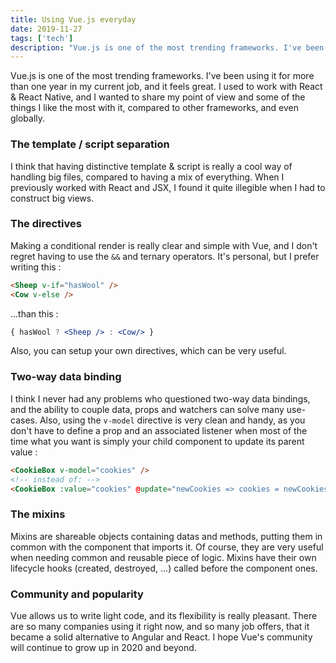 ```yaml
---
title: Using Vue.js everyday
date: 2019-11-27
tags: ['tech']
description: "Vue.js is one of the most trending frameworks. I've been using it everyday for more than one year, and it feels great. Here are some of the things I like the most with it."
---
```


Vue.js is one of the most trending frameworks. I've been using it for more than one year in my current job, and it feels great. I used to work with React & React Native, and I wanted to share my point of view and some of the things I like the most with it, compared to other frameworks, and even globally.  

### The template / script separation

I think that having distinctive template & script is really a cool way of handling big files, compared to having a mix of everything.
When I previously worked with React and JSX, I found it quite illegible when I had to construct big views.  

### The directives

Making a conditional render is really clear and simple with Vue, and I don't regret having to use the `&&` and ternary operators.
It's personal, but I prefer writing this :

```html
<Sheep v-if="hasWool" />
<Cow v-else />
```

...than this :

```jsx
{ hasWool ? <Sheep /> : <Cow/> }
```

Also, you can setup your own directives, which can be very useful.  

### Two-way data binding

I think I never had any problems who questioned two-way data bindings, and the ability to couple data, props and watchers can solve
many use-cases. Also, using the `v-model` directive is very clean and handy, as you don't have to define a prop and an associated listener when most of the time what you want is simply your child component to update its parent value :

```html
<CookieBox v-model="cookies" />
<!-- instead of: -->
<CookieBox :value="cookies" @update="newCookies => cookies = newCookies" />  
```  

### The mixins

Mixins are shareable objects containing datas and methods, putting them in common with the component that imports it.
Of course, they are very useful when needing common and reusable piece of logic. Mixins have their own lifecycle hooks
(created, destroyed, ...) called before the component ones.  

### Community and popularity

Vue allows us to write light code, and its flexibility is really pleasant. There are so many companies using it right now, and so many job offers,
that it became a solid alternative to Angular and React. I hope Vue's community will continue to grow up in 2020 and beyond.

